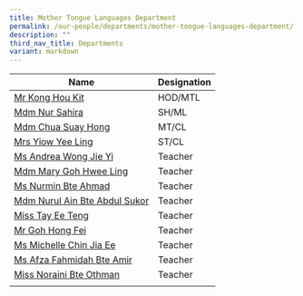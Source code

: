 ```yaml
---
title: Mother Tongue Languages Department
permalink: /our-people/departments/mother-tongue-languages-department/
description: ""
third_nav_title: Departments
variant: markdown
---
```

| Name| Designation |
| -------- | -------- |
|[Mr Kong Hou Kit](mailto:kong_hou_kit@schools.gov.sg)|HOD/MTL
|[Mdm Nur Sahira](mailto:nur_sahira_ramlee@schools.gov.sg)|SH/ML
|[Mdm Chua Suay Hong](mailto:nur_sahira_ramlee@schools.gov.sg)|MT/CL
|[Mrs Yiow Yee Ling](mailto:yap_yee_ling@schools.gov.sg)|ST/CL
|[Ms Andrea Wong Jie Yi](mailto:wong_jie_yi_andrea@schools.gov.sg)|Teacher
|[Mdm Mary Goh Hwee Ling](mailto:goh_hwee_ling_mary@schools.gov.sg)|Teacher
|[Ms Nurmin Bte Ahmad](mailto:nurmin_ahmad@schools.gov.sg)|Teacher
|[Mdm Nurul Ain Bte Abdul Sukor](mailto:nurul_ain_ab_sukor@schools.gov.sg)|Teacher
|[Miss Tay Ee Teng](mailto:tay_ee_teng@schools.gov.sg)|Teacher
|[Mr Goh Hong Fei](mailto:goh_hong_fei@schools.gov.sg)|Teacher
|[Ms Michelle Chin Jia Ee](mailto:Michelle_Chin_Jia_Ee@schools.gov.sg)|Teacher
|[Ms Afza Fahmidah Bte Amir](mailto:Afza_Fahmidah_Amir@schools.gov.sg)|Teacher
|[Miss Noraini Bte Othman](mailto:nooraini_othman@schools.gov.sg)|Teacher
||